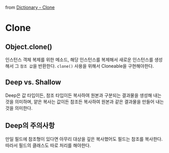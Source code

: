from [Dictionary - Clone](https://github.com/newkayak12/Dictionary/blob/master/java/19.Clone.md)

# Clone

## Object.clone()
 인스턴스 객체 복제를 위한 메소드, 해당 인스턴스를 복제해서 새로운 인스턴스를 생성해서 그 `참조 값`을 반환한다.
 `clone()` 사용을 위해서 Cloneable을 구현해야한다. 
 
## Deep vs. Shallow
Deep은 값 타입이든, 참조 타입이든 복사하여 원본과 구분되는 결과물을 생성해 내는 것을 의미하며, 얕은 복사는 값이든 참조든 복사하여 원본과 같은 결과물을 만들어
내는 것을 의미한다. 

## Deep의 주의사항
만일 필드에 참조형이 있다면 아무리 대상을 깊은 복사했어도 필드는 참조를 복사한다. 따라서 필드의 클래스도 따로 처리를 해야한다. 
